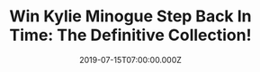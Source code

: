 ---
campaign-uuid: "c-5c4c806c-cbb2-439d-bc97-7e82c814002f"
type: "Competition"
category: "Music"
date: "2019-07-15T07:00:00.000Z"
end-date: "2019-08-15T07:00:00.000Z"
disable-form: false
is_promoted: false
has_entry_page: true
title: "Win Kylie Minogue Step Back In Time: The Definitive Collection!"
competition-description: "<p>With a career of era-defining music to her name, Kylie\
  \ releases an album of greatest hits titled ‘Step Back In Time’! This definitive\
  \ collection of Kylie’s most beloved tracks to date serves as a reflection of her\
  \ record-breaking career, from the global number one smash hit ‘I Should Be So Lucky’\
  \ in 1987 through to her most recent album, the chart-topping ‘Golden’ released\
  \ last year.</p>\n<p>Want it? Click below for a chance to win it!</p>\n"
hero-header: "Win Kylie Minogue Step Back In Time: The Definitive Collection!"
terms-confirmation: "N/A"
banner-img: "https://assets.expresslyapp.com/asset-69ec947d-3b23-4309-bda5-557e3cadbb0a.jpg"
logo-left-href: "aaa.nme.com"
logo-left-image: "https://assets.expresslyapp.com/asset-d85c8670-d951-46e7-b85b-6b3b996890ce.jpg"
logo-left-title: "NME AAA"
bg-image-hero: "https://assets.expresslyapp.com/asset-e83f6578-eb4f-4779-889c-eff4ac4c3581.jpg"
bg-image-first: "https://assets.expresslyapp.com/asset-9c3111ee-47f2-4e46-a712-efcd516fb968.jpg"
section1-content: "<p>Collectively, Kylie’s singles have spent over 300 weeks in the\
  \ Official Singles Chart Top 40. She has sold more than 80 million albums worldwide\
  \ and her catalogue now boasts over half a billion streams globally on Spotify alone\
  \ and Kylie has multiple awards and accolades to her name, including 3 BRIT Awards,\
  \ 2 MTV Music Awards and a Grammy!</p>\n<p>Kylie’s 2000 album ‘Light Years’ saw\
  \ her now-iconic comeback with number one smash hit ‘Spinning Around’, which she\
  \ followed up with the singles ‘On A Night Like This’, and her blistering duet with\
  \ Robbie Williams, ‘Kids’. In the following year, she released the 5x platinum-selling\
  \ album ‘Fever’, which featured the singles ‘Can’t Get You Out Of My Head’, ‘In\
  \ Your Eyes’, ‘Love At First Sight’ and ‘Come Into My World’ – all of which are\
  \ included on ‘Step Back In Time’.</p>\n<p>Think no more and enter the form below\
  \ for a chance to win it now! Good luck!</p>\n"
entry-title: "Win Kylie Minogue Step Back In Time: The Definitive Collection!"
entry-content: "<p>Enter the draw to win Kylie Minogue Step Back In Time: The Definitive\
  \ Collection by completing the form below before 23:59 on the 15th of August 2019.</p>\n"
has-winner: false
prize-description: "Kylie Minogue Step Back In Time: The Definitive Collection."
special-conditions: "Multiple entries are allowed up to one every day.\r\n\r\nThis\
  \ competition is also available on: http://club.expressly.io/competitons/kylie-minogue-definitive-collection"
country-restrictions:
- "GB"
---
